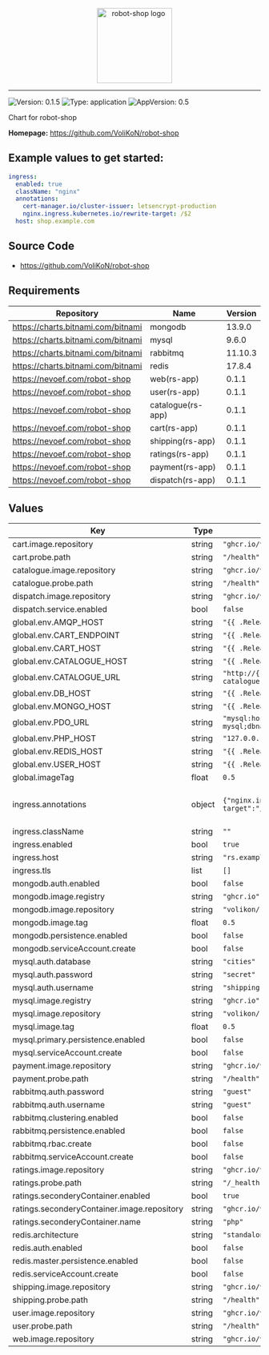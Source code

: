 <p align="center">
    <img src="https://github.com/VoliKoN/robot-shop/raw/master/web/static/media/stan.png" height="150" alt="robot-shop logo">
</p>

---

![Version: 0.1.5](https://img.shields.io/badge/Version-0.1.5-informational?style=flat-square) ![Type: application](https://img.shields.io/badge/Type-application-informational?style=flat-square) ![AppVersion: 0.5](https://img.shields.io/badge/AppVersion-0.5-informational?style=flat-square)

Chart for robot-shop

**Homepage:** <https://github.com/VoliKoN/robot-shop>

## Example values to get started:

```yaml
ingress:
  enabled: true
  className: "nginx"
  annotations:
    cert-manager.io/cluster-issuer: letsencrypt-production
    nginx.ingress.kubernetes.io/rewrite-target: /$2
  host: shop.example.com
```

## Source Code

* <https://github.com/VoliKoN/robot-shop>

## Requirements

| Repository | Name | Version |
|------------|------|---------|
| https://charts.bitnami.com/bitnami | mongodb | 13.9.0 |
| https://charts.bitnami.com/bitnami | mysql | 9.6.0 |
| https://charts.bitnami.com/bitnami | rabbitmq | 11.10.3 |
| https://charts.bitnami.com/bitnami | redis | 17.8.4 |
| https://nevoef.com/robot-shop | web(rs-app) | 0.1.1 |
| https://nevoef.com/robot-shop | user(rs-app) | 0.1.1 |
| https://nevoef.com/robot-shop | catalogue(rs-app) | 0.1.1 |
| https://nevoef.com/robot-shop | cart(rs-app) | 0.1.1 |
| https://nevoef.com/robot-shop | shipping(rs-app) | 0.1.1 |
| https://nevoef.com/robot-shop | ratings(rs-app) | 0.1.1 |
| https://nevoef.com/robot-shop | payment(rs-app) | 0.1.1 |
| https://nevoef.com/robot-shop | dispatch(rs-app) | 0.1.1 |

## Values

| Key | Type | Default | Description |
|-----|------|---------|-------------|
| cart.image.repository | string | `"ghcr.io/volikon/rs-cart"` |  |
| cart.probe.path | string | `"/health"` |  |
| catalogue.image.repository | string | `"ghcr.io/volikon/rs-catalogue"` |  |
| catalogue.probe.path | string | `"/health"` |  |
| dispatch.image.repository | string | `"ghcr.io/volikon/rs-dispatch"` |  |
| dispatch.service.enabled | bool | `false` |  |
| global.env.AMQP_HOST | string | `"{{ .Release.Name }}-rabbitmq"` |  |
| global.env.CART_ENDPOINT | string | `"{{ .Release.Name }}-cart:8080"` |  |
| global.env.CART_HOST | string | `"{{ .Release.Name }}-cart"` |  |
| global.env.CATALOGUE_HOST | string | `"{{ .Release.Name }}-catalogue"` |  |
| global.env.CATALOGUE_URL | string | `"http://{{ .Release.Name }}-catalogue:8080"` |  |
| global.env.DB_HOST | string | `"{{ .Release.Name }}-mysql"` |  |
| global.env.MONGO_HOST | string | `"{{ .Release.Name }}-mongodb"` |  |
| global.env.PDO_URL | string | `"mysql:host={{ .Release.Name }}-mysql;dbname=ratings;charset=utf8mb4"` |  |
| global.env.PHP_HOST | string | `"127.0.0.1"` |  |
| global.env.REDIS_HOST | string | `"{{ .Release.Name }}-redis-master"` |  |
| global.env.USER_HOST | string | `"{{ .Release.Name }}-user"` |  |
| global.imageTag | float | `0.5` |  |
| ingress.annotations | object | `{"nginx.ingress.kubernetes.io/rewrite-target":"/$2"}` | ingress `rewrite-target` is needed |
| ingress.className | string | `""` |  |
| ingress.enabled | bool | `true` |  |
| ingress.host | string | `"rs.example.com"` |  |
| ingress.tls | list | `[]` |  |
| mongodb.auth.enabled | bool | `false` |  |
| mongodb.image.registry | string | `"ghcr.io"` |  |
| mongodb.image.repository | string | `"volikon/rs-mongo"` |  |
| mongodb.image.tag | float | `0.5` |  |
| mongodb.persistence.enabled | bool | `false` |  |
| mongodb.serviceAccount.create | bool | `false` |  |
| mysql.auth.database | string | `"cities"` |  |
| mysql.auth.password | string | `"secret"` |  |
| mysql.auth.username | string | `"shipping"` |  |
| mysql.image.registry | string | `"ghcr.io"` |  |
| mysql.image.repository | string | `"volikon/rs-mysql"` |  |
| mysql.image.tag | float | `0.5` |  |
| mysql.primary.persistence.enabled | bool | `false` |  |
| mysql.serviceAccount.create | bool | `false` |  |
| payment.image.repository | string | `"ghcr.io/volikon/rs-payment"` |  |
| payment.probe.path | string | `"/health"` |  |
| rabbitmq.auth.password | string | `"guest"` |  |
| rabbitmq.auth.username | string | `"guest"` |  |
| rabbitmq.clustering.enabled | bool | `false` |  |
| rabbitmq.persistence.enabled | bool | `false` |  |
| rabbitmq.rbac.create | bool | `false` |  |
| rabbitmq.serviceAccount.create | bool | `false` |  |
| ratings.image.repository | string | `"ghcr.io/volikon/rs-ratings-nginx"` |  |
| ratings.probe.path | string | `"/_health"` |  |
| ratings.seconderyContainer.enabled | bool | `true` |  |
| ratings.seconderyContainer.image.repository | string | `"ghcr.io/volikon/rs-ratings-php"` |  |
| ratings.seconderyContainer.name | string | `"php"` |  |
| redis.architecture | string | `"standalone"` |  |
| redis.auth.enabled | bool | `false` |  |
| redis.master.persistence.enabled | bool | `false` |  |
| redis.serviceAccount.create | bool | `false` |  |
| shipping.image.repository | string | `"ghcr.io/volikon/rs-shipping"` |  |
| shipping.probe.path | string | `"/health"` |  |
| user.image.repository | string | `"ghcr.io/volikon/rs-user"` |  |
| user.probe.path | string | `"/health"` |  |
| web.image.repository | string | `"ghcr.io/volikon/rs-web"` |  |
